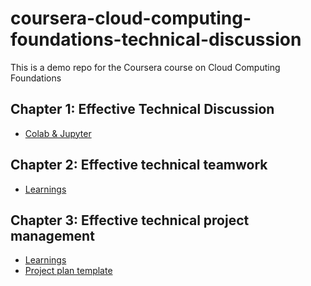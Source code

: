 # coursera-cloud-computing-foundations-technical-discussion
This is a demo repo for the Coursera course on Cloud Computing Foundations

## Chapter 1: Effective Technical Discussion

- [Colab & Jupyter](technical_discussion.ipynb)

## Chapter 2: Effective technical teamwork

- [Learnings](effective-technical-teamwork.md)

## Chapter 3: Effective technical project management

- [Learnings](effective-technical-project-management.md)
- [Project plan template](Project-Plan-Template.xlsx)
